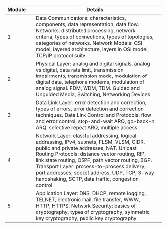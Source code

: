 

| **Module** |     | **Details**                                                                                                                                                                                                                                                                                                                                                                                |     |
| ---------- | --- | ------------------------------------------------------------------------------------------------------------------------------------------------------------------------------------------------------------------------------------------------------------------------------------------------------------------------------------------------------------------------------------------ | --- |
| 1          |     | Data Communications: characteristics, components, data representation, data flow. Networks: distributed processing, network criteria, types of connections, types of topologies, categories of networks. Network Models: OSI model, layered architecture, layers in OSI model, TCP/IP protocol suite                                                                                       |     |
| 2          |     | Physical Layer: analog and digital signals, analog vs digital, data rate limit, transmission impairments, transmission mode, modulation of digital data, telephone modems, modulation of analog signal. FDM, WDM, TDM. Guided and Unguided Media, Switching, Networking Devices                                                                                                            |     |
| 3          |     | Data Link Layer: error detection and correction, types of errors, error detection and correction techniques. Data Link Control and Protocols: flow and error control, stop-and-wait ARQ, go-back-n ARQ, selective repeat ARQ, multiple access                                                                                                                                              |     |
| 4          |     | Network Layer: classful addressing, logical addressing, IPv4, subnets, FLSM, VLSM, CIDR, public and private addresses, NAT. Unicast Routing Protocols: distance vector routing, RIP, link state routing, OSPF, path vector routing, BGP. Transport Layer: process-to-process delivery, port addresses, socket address, UDP, TCP, 3-way handshaking, SCTP, data traffic, congestion control |     |
| 5          |     | Application Layer: DNS, DHCP, remote logging, TELNET, electronic mail, file transfer, WWW, HTTP, HTTPS. Network Security: basics of cryptography, types of cryptography, symmetric key cryptography, public key cryptography                                                                                                                                                               |     |
